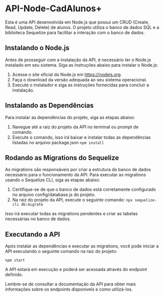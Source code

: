 # API-Node-CadAlunos+

Esta é uma API desenvolvida em Node.js que possui um CRUD (Create, Read, Update, Delete) de alunos. O projeto utiliza o banco de dados SQL e a biblioteca Sequelize para facilitar a interação com o banco de dados.

## Instalando o Node.js

Antes de prosseguir com a instalação da API, é necessário ter o Node.js instalado em seu sistema. Siga as instruções abaixo para instalar o Node.js:

1.  Acesse o site oficial do Node.js em https://nodejs.org.
2.  Faça o download da versão adequada ao seu sistema operacional.
3.  Execute o instalador e siga as instruções fornecidas para concluir a instalação.

## Instalando as Dependências

Para instalar as dependências do projeto, siga as etapas abaixo:

1.  Navegue até a raiz do projeto da API no terminal ou prompt de comando.
2.  Execute o comando, isso irá baixar e instalar todas as dependências listadas no arquivo package.json `npm install`
   
## Rodando as Migrations do Sequelize

As migrations são responsáveis por criar a estrutura do banco de dados necessário para o funcionamento da API. Para executar as migrations usando o Sequelize CLI, siga as etapas abaixo:

1.  Certifique-se de que o banco de dados está corretamente configurado no arquivo config/database.js do projeto.
2.  Na raiz do projeto da API, execute o seguinte comando:
`npx sequelize-cli db:migrate`

Isso irá executar todas as migrations pendentes e criar as tabelas necessárias no banco de dados.

## Executando a API
Após instalar as dependências e executar as migrations, você pode iniciar a API executando o seguinte comando na raiz do projeto:

`npm start`

A API estará em execução e poderá ser acessada através do endpoint definido.

Lembre-se de consultar a documentação da API para obter mais informações sobre os endpoints disponíveis e como utilizá-los.

